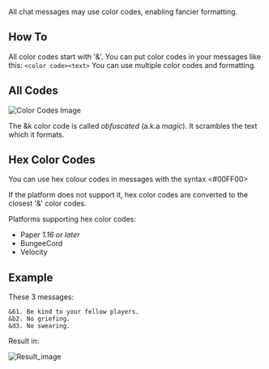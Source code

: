 All chat messages may use color codes, enabling fancier formatting.

## How To

All color codes start with '&'. You can put color codes in your messages like this:
`<color code><text>`
You can use multiple color codes and formatting.

## All Codes

![Color Codes Image](https://user-images.githubusercontent.com/22414680/183296891-9882b41d-3c64-40b0-ba06-3752e590efe5.png)

The &k color code is called *obfuscated* (a.k.a *magic*). It scrambles the text which it formats.

## Hex Color Codes

You can use hex colour codes in messages with the syntax <#00FF00>

If the platform does not support it, hex color codes are converted to the closest '&' color codes.

Platforms supporting hex color codes:

* Paper *1.16 or later*
* BungeeCord
* Velocity

## Example

These 3 messages:
```
&61. Be kind to your fellow players.
&b2. No griefing.
&d3. No swearing.
```
Result in:

![Result_image](https://gamepedia.cursecdn.com/wiki_bukkit/thumb/9/9c/HelpYmlGeneralTopic.png/450px-HelpYmlGeneralTopic.png?version=9f7895b8f7c02bbcd2d23733fa7e5653)